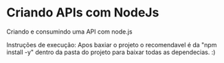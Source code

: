 # Criando APIs com NodeJs
Criando e consumindo uma API com node.js

Instruções de execução:
Apos baxiar o projeto o recomendavel é da "npm install -y" dentro da pasta do projeto
para baixar todas as dependecias. :)

